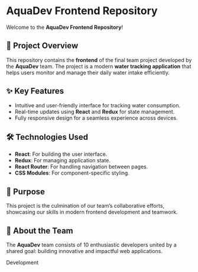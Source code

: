 # AquaDev Frontend Repository

Welcome to the **AquaDev Frontend Repository**!

## 📖 Project Overview

This repository contains the **frontend** of the final team project developed by the **AquaDev** team. The project is a modern **water tracking application** that helps users monitor and manage their daily water intake efficiently.

## ✨ Key Features

- Intuitive and user-friendly interface for tracking water consumption.
- Real-time updates using **React** and **Redux** for state management.
- Fully responsive design for a seamless experience across devices.

## 🛠️ Technologies Used

- **React**: For building the user interface.
- **Redux**: For managing application state.
- **React Router**: For handling navigation between pages.
- **CSS Modules**: For component-specific styling.

## 🎯 Purpose

This project is the culmination of our team’s collaborative efforts, showcasing our skills in modern frontend development and teamwork.

## 🌊 About the Team

The **AquaDev** team consists of 10 enthusiastic developers united by a shared goal: building innovative and impactful web applications.

Development
